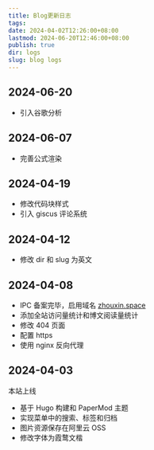 ```yaml
---
title: Blog更新日志
tags: 
date: 2024-04-02T12:26:00+08:00
lastmod: 2024-06-20T12:46:00+08:00
publish: true
dir: logs
slug: blog logs
---
```


## 2024-06-20

- 引入谷歌分析

## 2024-06-07

- 完善公式渲染

## 2024-04-19

- 修改代码块样式
- 引入 giscus 评论系统

## 2024-04-12

- 修改 dir 和 slug 为英文

## 2024-04-08

- IPC 备案完毕，启用域名 [zhouxin.space](https://www.zhouxin.space/)
- 添加全站访问量统计和博文阅读量统计
- 修改 404 页面
- 配置 https
- 使用 nginx 反向代理

## 2024-04-03

本站上线

- 基于 Hugo 构建和 PaperMod 主题
- 实现菜单中的搜索、标签和归档
- 图片资源保存在阿里云 OSS
- 修改字体为霞鹜文楷

